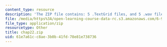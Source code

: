 ```yaml
---
content_type: resource
description: 'The ZIP file contains: 5 .TextGrid files, and 5 .wav files.'
file: /media/https%3A/open-learning-course-data-rc.s3.amazonaws.com/6-911-transcribing-prosodic-structure-of-spoken-utterances-with-tobi-january-iap-2006/61e7a61cc8ae3b0b41fd78e81e738736_chap22.zip
file_type: application/zip
resourcetype: Other
title: chap22.zip
uid: 61e7a61c-c8ae-3b0b-41fd-78e81e738736
---
```

